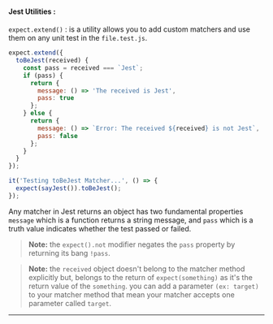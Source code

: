 #### Jest Utilities :

`expect.extend()` : is a utility allows you to add custom matchers and use them on any unit test in the `file.test.js`.

```javascript
expect.extend({
  toBeJest(received) {
    const pass = received === `Jest`;
    if (pass) {
      return {
        message: () => 'The received is Jest',
        pass: true
      };
    } else {
      return {
        message: () => `Error: The received ${received} is not Jest`,
        pass: false
      };
    }
  }
});

it('Testing toBeJest Matcher...', () => {
  expect(sayJest()).toBeJest();
});
```

Any matcher in Jest returns an object has two fundamental properties `message` which is a function returns a string message, and `pass` which is a truth value indicates whether the test passed or failed.

> **Note:** the `expect().not` modifier negates the `pass` property by returning its bang `!pass`.

> **Note:** the `received` object doesn't belong to the matcher method explicitly but, belongs to the return of `expect(something)` as it's the return value of the `something`. you can add a parameter `(ex: target)` to your matcher method that mean your matcher accepts one parameter called `target`.

---
